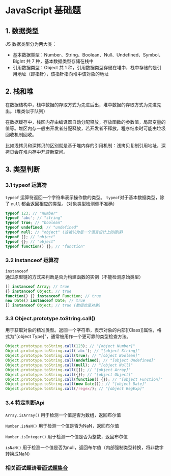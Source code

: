 # JavaScript 基础题

## 1. 数据类型

JS 数据类型分为两大类：

- 基本数据类型：Number、String、Boolean、Null、Undefined、Symbol、BigInt 共 7 种，基本数据类型存储在栈中
- 引用数据类型：Object 共 1 种，引用数据类型存储在堆中，栈中存储的是引用地址（即指针），该指针指向堆中该对象的地址

## 2. 栈和堆

在数据结构中，栈中数据的存取方式为先进后出，堆中数据的存取方式为先进先出。（堆类似于队列）

在数据缓存中，栈区内存由编译器自动分配释放，存放函数的参数值，局部变量的值等。堆区内存一般由开发者分配释放，若开发者不释放，程序结束时可能由垃圾回收机制回收。

比如浅拷贝和深拷贝的区别就是基于堆内存的引用机制：浅拷贝复制引用地址，深拷贝会在堆内存中开辟新空间。

## 3. 类型判断

### 3.1 typeof 运算符

`typeof` 运算符返回一个字符串表示操作数的类型。 `typeof`对于基本数据类型，除了 `null` 都会返回相应的类型。（对象类型检测侧不准确）

```js
typeof 123; // "number"
typeof 'abc'; // "string"
typeof true; // "boolean"
typeof undefined; // "undefined"
typeof null; // "object" (这被认为是一个语言设计上的错误)
typeof []; // "object"
typeof {}; // "object"
typeof function() {}; // "function"
```

### 3.2 instanceof 运算符

`instanceof` 通过原型链的方式来判断是否为构建函数的实例（不能检测原始类型）

```js
[] instanceof Array; // true
{} instanceof Object; // true
function() {} instanceof Function; // true
new Date() instanceof Date; // true
[] instanceof Object; // true (数组也是对象)
```

### 3.3 Object.prototype.toString.call()

用于获取对象的精准类型。返回一个字符串，表示对象的内部[[Class]]属性，格式为"[object Type]"，通常被用作一个更可靠的类型检查方法。

```js
Object.prototype.toString.call(123); // "[object Number]"
Object.prototype.toString.call('abc'); // "[object String]"
Object.prototype.toString.call(true); // "[object Boolean]"
Object.prototype.toString.call(undefined); // "[object Undefined]"
Object.prototype.toString.call(null); // "[object Null]"
Object.prototype.toString.call([]); // "[object Array]"
Object.prototype.toString.call({}); // "[object Object]"
Object.prototype.toString.call(function() {}); // "[object Function]"
Object.prototype.toString.call(new Date()); // "[object Date]"
Object.prototype.toString.call(/regex/); // "[object RegExp]"
```

### 3.4 特定判断Api

`Array.isArray()` 用于检测一个值是否为数组，返回布尔值

`Number.isNaN()` 用于检测一个值是否为NaN，返回布尔值

`Number.isInteger()` 用于检测一个值是否为整数，返回布尔值

`isNaN()` 用于检测一个值是否为null，返回布尔值（内部强制类型转换，将非数字转换成NaN）

### 相关面试题请看[面试题集合](../JavaScript/面试题/.md#类型判断)